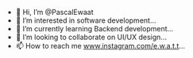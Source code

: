 - 👋 Hi, I’m @PascalEwaat
- 👀 I’m interested in software development...
- 🌱 I’m currently learning Backend development...
- 💞️ I’m looking to collaborate on UI/UX design...
- 📫 How to reach me www.instagram.com/e.w.a.t.t...

<!---
PascalEwaat/PascalEwaat is a ✨ special ✨ repository because its `README.md` (this file) appears on your GitHub profile.
You can click the Preview link to take a look at your changes.
--->
